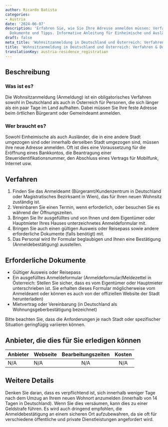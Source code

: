 ```yaml
---
author: Ricardo Batista
categories:
- Austria
date: '2024-06-07'
description: 'Erfahren Sie, wie Sie Ihre Adresse anmelden müssen: Verfahren, benötigte
  Dokumente und Tipps. Informative Anleitung für Einheimische und Ausländer.'
draft: false
meta_title: 'Wohnsitzanmeldung in Deutschland und Österreich: Verfahren & Dokumente'
title: 'Wohnsitzanmeldung in Deutschland und Österreich: Verfahren & Dokumente'
translationKey: austria-residence_registration
---
```



## Beschreibung
### Was ist es?
Die Wohnsitzanmeldung (Anmeldung) ist ein obligatorisches Verfahren sowohl in Deutschland als auch in Österreich für Personen, die sich länger als ein paar Tage im Land aufhalten. Dabei müssen Sie Ihre feste Adresse beim örtlichen Bürgeramt oder Gemeindeamt anmelden.

### Wer braucht es?
Sowohl Einheimische als auch Ausländer, die in eine andere Stadt umgezogen sind oder innerhalb derselben Stadt umgezogen sind, müssen ihre neue Adresse anmelden. Oft ist dies eine Voraussetzung für die Eröffnung eines Bankkontos, die Beantragung einer Steueridentifikationsnummer, den Abschluss eines Vertrags für Mobilfunk, Internet usw.

## Verfahren

1. Finden Sie das Anmeldeamt (Bürgeramt/Kundenzentrum in Deutschland oder Magistratisches Bezirksamt in Wien), das für Ihren neuen Wohnsitz zuständig ist.
2. Vereinbaren Sie einen Termin, wenn erforderlich, oder besuchen Sie es während der Öffnungszeiten.
3. Bringen Sie Ihr ausgefülltes und von Ihnen und dem Eigentümer oder Hauptmieter Ihres Hauses unterzeichnetes Anmeldeformular mit.
4. Bringen Sie auch einen gültigen Ausweis oder Reisepass sowie andere erforderliche Dokumente (falls benötigt) mit.
5. Das Personal wird Ihr Formular beglaubigen und Ihnen eine Bestätigung (Anmeldebestätigung) ausstellen.

## Erforderliche Dokumente

- Gültiger Ausweis oder Reisepass
- Ein ausgefülltes Anmeldeformular (Anmeldeformular/Meldezettel in Österreich: Stellen Sie sicher, dass es vom Eigentümer oder Hauptmieter unterschrieben ist. Sie erhalten dieses Formular möglicherweise vom Anmeldeamt oder können es auch von der offiziellen Website der Stadt herunterladen)
- Mietvertrag oder Vereinbarung (in Deutschland als Wohnungsgeberbestätigung bezeichnet)

Bitte beachten Sie, dass die Anforderungen je nach Stadt oder spezifischer Situation geringfügig variieren können.

## Anbieter, die dies für Sie erledigen können

| Anbieter        |     Webseite     |     Bearbeitungszeiten    |       Kosten      |
| --------------- | --------------- |  :-------------: | :-------------: |
| N/A             |  N/A            |      N/A         |       N/A       |

## Weitere Details

Denken Sie daran, dass es verpflichtend ist, sich innerhalb weniger Tage nach dem Umzug an Ihrem neuen Wohnort anzumelden (innerhalb von 14 Tagen in Deutschland). Wenn Sie dies versäumen, kann dies zu einer Geldstrafe führen. Es wird auch dringend empfohlen, die Anmeldebestätigung an einem sicheren Ort aufzubewahren, da sie oft für verschiedene öffentliche und private Dienstleistungen angefordert wird.